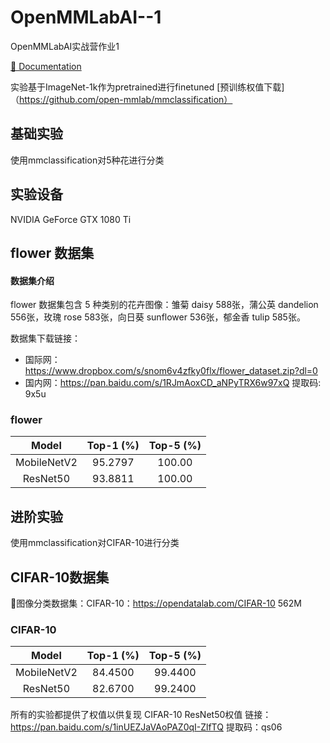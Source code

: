 # OpenMMLabAI--1
OpenMMLabAI实战营作业1

[📘 Documentation](https://mmclassification.readthedocs.io/en/latest/)

实验基于ImageNet-1k作为pretrained进行finetuned
[预训练权值下载]（https://github.com/open-mmlab/mmclassification）
## 基础实验
使用mmclassification对5种花进行分类

## 实验设备
NVIDIA GeForce GTX 1080 Ti

##  flower 数据集

#### 数据集介绍

flower 数据集包含 5 种类别的花卉图像：雏菊 daisy 588张，蒲公英 dandelion 556张，玫瑰 rose 583张，向日葵 sunflower 536张，郁金香 tulip 585张。

数据集下载链接：

- 国际网：https://www.dropbox.com/s/snom6v4zfky0flx/flower_dataset.zip?dl=0
- 国内网：https://pan.baidu.com/s/1RJmAoxCD_aNPyTRX6w97xQ 提取码: 9x5u


### flower

|        Model        |  Top-1 (%) | Top-5 (%) | 
| :-----------------: |  :-------: | :-------: |
| MobileNetV2 |   95.2797   |   100.00   | 
| ResNet50 |   93.8811   |   100.00   | 


## 进阶实验
使用mmclassification对CIFAR-10进行分类

## CIFAR-10数据集
🚥图像分类数据集：CIFAR-10：https://opendatalab.com/CIFAR-10 562M

### CIFAR-10
|        Model        |  Top-1 (%) | Top-5 (%) | 
| :-----------------: |  :-------: | :-------: |
| MobileNetV2 |   84.4500   |   99.4400   | 
| ResNet50 |   82.6700   |   99.2400  | 

所有的实验都提供了权值以供复现
CIFAR-10 ResNet50权值
链接：https://pan.baidu.com/s/1inUEZJaVAoPAZ0qI-ZlfTQ 
提取码：qs06 

